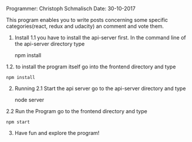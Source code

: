 Programmer: Christoph Schmalisch Date: 30-10-2017

This program enables you to write posts concerning some specific categories(react, redux and udacity) an comment and vote them.

1. Install
1.1 	you have to install the api-server first.
	In the command line of the api-server directory type

	npm install

1.2. 	to install the program itself go into the frontend directory and type

	npm install

2. Running
2.1 Start the api server
	go to the api-server directory and type

	node server 

2.2 Run the Program
	go to the frontend directory and type

	npm start


3. Have fun and explore the program!